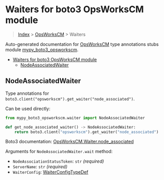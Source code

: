 # Waiters for boto3 OpsWorksCM module

> [Index](..) > [OpsWorksCM](.) > Waiters

Auto-generated documentation for
[OpsWorksCM](https://boto3.amazonaws.com/v1/documentation/api/1.17.75/reference/services/opsworkscm.html#OpsWorksCM)
type annotations stubs module
[mypy_boto3_opsworkscm](https://pypi.org/project/mypy-boto3-opsworkscm/).

- [Waiters for boto3 OpsWorksCM module](#waiters-for-boto3-opsworkscm-module)
  - [NodeAssociatedWaiter](#nodeassociatedwaiter)

## NodeAssociatedWaiter

Type annotations for
`boto3.client("opsworkscm").get_waiter("node_associated")`.

Can be used directly:

```python
from mypy_boto3_opsworkscm.waiter import NodeAssociatedWaiter

def get_node_associated_waiter() -> NodeAssociatedWaiter:
    return boto3.client("opsworkscm").get_waiter("node_associated")
```

Boto3 documentation:
[OpsWorksCM.Waiter.node_associated](https://boto3.amazonaws.com/v1/documentation/api/1.17.75/reference/services/opsworkscm.html#OpsWorksCM.Waiter.node_associated)

Arguments for `NodeAssociatedWaiter.wait` method:

- `NodeAssociationStatusToken`: `str` *(required)*
- `ServerName`: `str` *(required)*
- `WaiterConfig`: [WaiterConfigTypeDef](./type_defs.md#waiterconfigtypedef)
